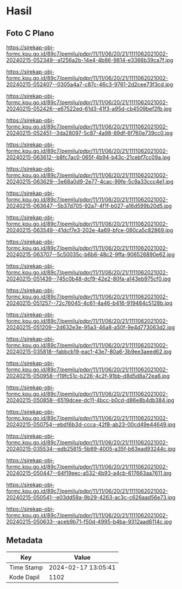 # Hasil

## Foto C Plano

https://sirekap-obj-formc.kpu.go.id/89c7/pemilu/pdpr/11/11/06/20/21/1111062021002-20240215-052349--a1256a2b-14e4-4b86-9814-e3366b39ca7f.jpg

https://sirekap-obj-formc.kpu.go.id/89c7/pemilu/pdpr/11/11/06/20/21/1111062021002-20240215-052407--0305a4a7-c87c-46c3-9761-2d2cee73f3cd.jpg

https://sirekap-obj-formc.kpu.go.id/89c7/pemilu/pdpr/11/11/06/20/21/1111062021002-20240215-052426--e67522ed-61d3-41f3-a95d-cb4509bef2fb.jpg

https://sirekap-obj-formc.kpu.go.id/89c7/pemilu/pdpr/11/11/06/20/21/1111062021002-20240215-052451--3da28097-5c87-4a98-89df-6f760e739cc0.jpg

https://sirekap-obj-formc.kpu.go.id/89c7/pemilu/pdpr/11/11/06/20/21/1111062021002-20240215-063612--b8fc7ac0-065f-4b94-b43c-21cebf7cc09a.jpg

https://sirekap-obj-formc.kpu.go.id/89c7/pemilu/pdpr/11/11/06/20/21/1111062021002-20240215-063629--3e68a0d9-2e77-4cac-99fe-5c9a33ccc4e1.jpg

https://sirekap-obj-formc.kpu.go.id/89c7/pemilu/pdpr/11/11/06/20/21/1111062021002-20240215-063647--5b37d705-92a7-4f1f-b027-a16d599b20d5.jpg

https://sirekap-obj-formc.kpu.go.id/89c7/pemilu/pdpr/11/11/06/20/21/1111062021002-20240215-063549--41dcf7e3-202e-4a69-bfce-080ca5c82869.jpg

https://sirekap-obj-formc.kpu.go.id/89c7/pemilu/pdpr/11/11/06/20/21/1111062021002-20240215-063707--5c50035c-b6b6-48c2-9ffa-906526890e62.jpg

https://sirekap-obj-formc.kpu.go.id/89c7/pemilu/pdpr/11/11/06/20/21/1111062021002-20240215-051439--745c0b48-dcf9-42e2-80fa-a143eb975cf0.jpg

https://sirekap-obj-formc.kpu.go.id/89c7/pemilu/pdpr/11/11/06/20/21/1111062021002-20240215-051257--72c76045-4c61-4a46-b416-919484c5128b.jpg

https://sirekap-obj-formc.kpu.go.id/89c7/pemilu/pdpr/11/11/06/20/21/1111062021002-20240215-051209--2d632e3e-95a3-46a8-a50f-9e4d773063d2.jpg

https://sirekap-obj-formc.kpu.go.id/89c7/pemilu/pdpr/11/11/06/20/21/1111062021002-20240215-035818--fabbcb19-eac1-43e7-80a6-3b9ee3aeed62.jpg

https://sirekap-obj-formc.kpu.go.id/89c7/pemilu/pdpr/11/11/06/20/21/1111062021002-20240215-050958--f19fc51c-b226-4c2f-91bb-d8d5d8a72ea6.jpg

https://sirekap-obj-formc.kpu.go.id/89c7/pemilu/pdpr/11/11/06/20/21/1111062021002-20240215-050858--6519dcee-dc11-4bcc-b0cd-d86e8b4db384.jpg

https://sirekap-obj-formc.kpu.go.id/89c7/pemilu/pdpr/11/11/06/20/21/1111062021002-20240215-050754--ebd16b3d-ccca-42f8-ab23-00cd49e44649.jpg

https://sirekap-obj-formc.kpu.go.id/89c7/pemilu/pdpr/11/11/06/20/21/1111062021002-20240215-035534--edb25815-5b89-4005-a35f-b63ead93244c.jpg

https://sirekap-obj-formc.kpu.go.id/89c7/pemilu/pdpr/11/11/06/20/21/1111062021002-20240215-050447--64f19eec-a532-4b93-a4cb-617663aa7611.jpg

https://sirekap-obj-formc.kpu.go.id/89c7/pemilu/pdpr/11/11/06/20/21/1111062021002-20240215-050541--e03dd59a-9b29-4263-ac3c-c626aad56e73.jpg

https://sirekap-obj-formc.kpu.go.id/89c7/pemilu/pdpr/11/11/06/20/21/1111062021002-20240215-050633--aceb9b71-f50d-4995-b4ba-9312aad6114c.jpg


## Metadata

| Key        | Value               |
| ---------- | ------------------- |
| Time Stamp | 2024-02-17 13:05:41 |
| Kode Dapil | 1102                |



